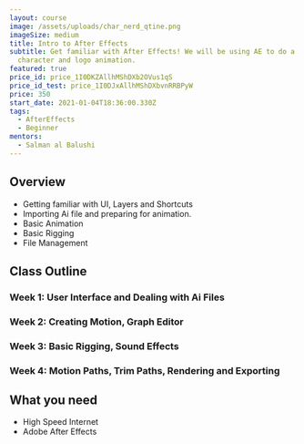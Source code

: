 ```yaml
---
layout: course
image: /assets/uploads/char_nerd_qtine.png
imageSize: medium
title: Intro to After Effects
subtitle: Get familiar with After Effects! We will be using AE to do a simple
  character and logo animation.
featured: true
price_id: price_1I0DKZAllhMShDXb2OVus1qS
price_id_test: price_1I0DJxAllhMShDXbvnRRBPyW
price: 350
start_date: 2021-01-04T18:36:00.330Z
tags:
  - AfterEffects
  - Beginner
mentors:
  - Salman al Balushi
---
```

## Overview

* Getting familiar with UI, Layers and Shortcuts
* Importing Ai file and preparing for animation.
* Basic Animation
* Basic Rigging
* File Management

## Class Outline

### Week 1: User Interface and Dealing with Ai Files

### Week 2: Creating Motion, Graph Editor

### Week 3: Basic Rigging, Sound Effects

### Week 4: Motion Paths, Trim Paths, Rendering and Exporting

## What you need

* High Speed Internet
* [](https://www.blender.org/)Adobe After Effects